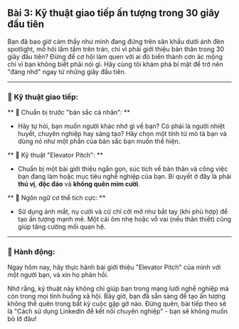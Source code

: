 ## Bài 3: Kỹ thuật giao tiếp ấn tượng trong 30 giây đầu tiên  

Bạn đã bao giờ cảm thấy như mình đang đứng trên sân khấu dưới ánh đèn spotlight, mồ hôi lấm tấm trên trán, chỉ vì phải giới thiệu bản thân trong 30 giây đầu tiên? Đừng để cơ hội làm quen với ai đó biến thành cơn ác mộng chỉ vì bạn không biết phải nói gì. Hãy cùng tôi khám phá bí mật để trở nên "đáng nhớ" ngay từ những giây đầu tiên.

---

### 📌 Kỹ thuật giao tiếp:

** 🔹 Chuẩn bị trước "bản sắc cá nhân": **
- Hãy tự hỏi, bạn muốn người khác nhớ gì về bạn? Có phải là người nhiệt huyết, chuyên nghiệp hay sáng tạo? Hãy chọn một tính từ mô tả bạn và dùng nó như một phần của bản sắc bạn muốn thể hiện.

** 🔹 Kỹ thuật "Elevator Pitch": **
- Chuẩn bị một bài giới thiệu ngắn gọn, súc tích về bản thân và công việc bạn đang làm hoặc mục tiêu nghề nghiệp của bạn. Bí quyết ở đây là phải **thú vị**, **độc đáo** và **không quên mỉm cười**.

** 🔹 Ngôn ngữ cơ thể tích cực: **
- Sử dụng ánh mắt, nụ cười và cử chỉ cởi mở như bắt tay (khi phù hợp) để tạo ấn tượng mạnh mẽ. Một cái ôm nhẹ hoặc vỗ vai (nếu thân thiết) cũng giúp tăng cường mối quan hệ.

---

### 🚀 Hành động:  

Ngay hôm nay, hãy thực hành bài giới thiệu "Elevator Pitch" của mình với một người bạn, và xin họ phản hồi. 

Nhớ rằng, kỹ thuật này không chỉ giúp bạn trong mạng lưới nghề nghiệp mà còn trong mọi tình huống xã hội. Bây giờ, bạn đã sẵn sàng để tạo ấn tượng không thể quên trong bất kỳ cuộc gặp gỡ nào. Đừng quên, bài tiếp theo sẽ là "Cách sử dụng LinkedIn để kết nối chuyên nghiệp" - bạn sẽ không muốn bỏ lỡ đâu!